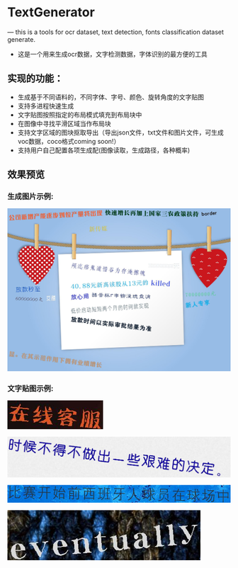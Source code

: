 # TextGenerator

— this is a tools for ocr dataset, text detection, fonts classification dataset generate.
- 这是一个用来生成ocr数据，文字检测数据，字体识别的最方便的工具

## 实现的功能：

- 生成基于不同语料的，不同字体、字号、颜色、旋转角度的文字贴图
- 支持多进程快速生成
- 文字贴图按照指定的布局模式填充到布局块中
- 在图像中寻找平滑区域当作布局块
- 支持文字区域的图块抠取导出（导出json文件，txt文件和图片文件，可生成voc数据，coco格式coming soon!）
- 支持用户自己配置各项生成配(图像读取，生成路径，各种概率)

## 效果预览

### 生成图片示例:

![](img/pic_7f6cb78368edaf8347a8f0ce7e5a46c2df4f3ddd.jpg)

### 文字贴图示例:

![](img/fragment_6fc1b6ac180755dea3dfe711550251708b5e2ce519.jpg)

![](img/fragment_178b7da018e0d84c80b1455be4cc099bc68a07271.jpg)

![](img/fragment_ca71322eec0332fb3f6bb2a213c22f4a183c69da7.jpg)

![](img/fragment_f712bd7187d446b5fd5daf0ee0c6cb33ad26f98710.jpg)
